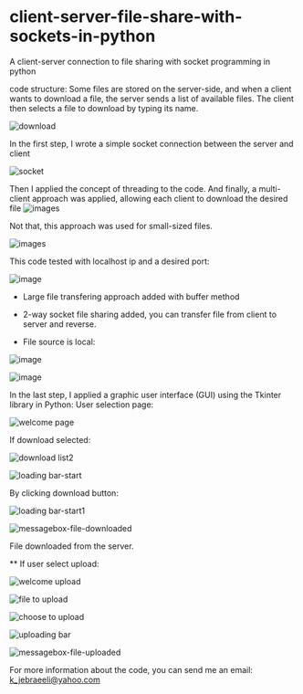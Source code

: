 # client-server-file-share-with-sockets-in-python
A client-server connection to file sharing with socket programming in python

code structure:
Some files are stored on the server-side, and when a client wants to download a file, the server sends a list of available files. The client then selects a file to download by typing its name.

![download](https://github.com/kazem2022/client-server-file-share-with-sockets-in-python/assets/118965194/cf1f5572-f67f-4594-855b-a3551c68566b)


In the first step, I wrote a simple socket connection between the server and client

![socket](https://github.com/kazem2022/client-server-file-share-with-sockets-in-python/assets/118965194/86daa318-bbad-4301-9636-c6dd8f65ab84)

Then I applied the concept of threading to the code.
And finally, a multi-client approach was applied, allowing each client to download the desired file
![images](https://github.com/kazem2022/client-server-file-share-with-sockets-in-python/assets/118965194/2ebf3c17-72e9-4349-9bec-9ceb3af67c36)

Not that, this approach was used for small-sized files.

![images](https://github.com/kazem2022/client-server-file-share-with-sockets-in-python/assets/118965194/3e9b7bf8-f7cd-43da-be38-8fe5391ccac8)

This code tested with localhost ip and a desired port:

![image](https://github.com/kazem2022/client-server-file-share-with-sockets-in-python/assets/118965194/55a9fec1-9b9e-4cfd-bae6-9e0ad0a022f3)

* Large file transfering approach added with buffer method

* 2-way socket file sharing added, you can transfer file from client to server and reverse.

* File source is local:


![image](https://github.com/kazem2022/client-server-file-share-with-sockets-in-python/assets/118965194/805ebdfd-a42a-4c13-9896-4c7e2373be10)

![image](https://github.com/kazem2022/client-server-file-share-with-sockets-in-python/assets/118965194/fd9bd9b3-da60-4cea-ba5a-604a266ea3d6)

In the last step, I applied a graphic user interface (GUI) using the Tkinter library in Python:
User selection page:

![welcome page](https://github.com/kazem2022/client-server-file-share-with-sockets-in-python/assets/118965194/ac94464d-6ca1-4d41-a990-04e6a8060305)

If download selected:

![download list2](https://github.com/kazem2022/client-server-file-share-with-sockets-in-python/assets/118965194/7d9cd08a-db17-4f2c-bab9-f0ec7fe314aa)


![loading bar-start](https://github.com/kazem2022/client-server-file-share-with-sockets-in-python/assets/118965194/c0d88f3b-4e08-49b6-b2a5-ceb09d420128)

By clicking download button:

![loading bar-start1](https://github.com/kazem2022/client-server-file-share-with-sockets-in-python/assets/118965194/f27096f5-9c67-4f4d-8967-bd2832b19487)

![messagebox-file-downloaded](https://github.com/kazem2022/client-server-file-share-with-sockets-in-python/assets/118965194/f021decf-dbbd-479e-84d9-13305d5d74fe)


File downloaded from the server.

** If user select upload:

![welcome upload](https://github.com/kazem2022/client-server-file-share-with-sockets-in-python/assets/118965194/f106f49b-b9f5-407b-a347-b180d51dd2e3)

![file to upload](https://github.com/kazem2022/client-server-file-share-with-sockets-in-python/assets/118965194/bf1c7ecb-7c5b-4ef1-a177-9a5f2824f89a)

![choose to upload](https://github.com/kazem2022/client-server-file-share-with-sockets-in-python/assets/118965194/20b64c4f-6223-4527-9ca6-6c18504f542b)


![uploading bar](https://github.com/kazem2022/client-server-file-share-with-sockets-in-python/assets/118965194/4a35c3dd-be99-4806-bd7b-2bb856ffd30c)

![messagebox-file-uploaded](https://github.com/kazem2022/client-server-file-share-with-sockets-in-python/assets/118965194/316da3c5-31db-4f39-93a5-6d398806e158)


For more information about the code, you can send me an email: k_jebraeeli@yahoo.com
